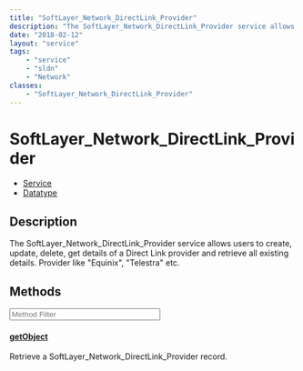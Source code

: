```yaml
---
title: "SoftLayer_Network_DirectLink_Provider"
description: "The SoftLayer_Network_DirectLink_Provider service allows users to create, update, delete, get details of a Direct Link p... "
date: "2018-02-12"
layout: "service"
tags:
    - "service"
    - "sldn"
    - "Network"
classes:
    - "SoftLayer_Network_DirectLink_Provider"
---
```

# SoftLayer_Network_DirectLink_Provider
<div id='service-datatype'>
    <ul id='sldn-reference-tabs'>
    <li id='service'> <a href='/reference/services/SoftLayer_Network_DirectLink_Provider' >Service</a></li>    <li id='datatype'> <a href='/reference/datatypes/SoftLayer_Network_DirectLink_Provider' >Datatype</a></li>
    </ul>
</div>

## Description
The SoftLayer_Network_DirectLink_Provider service allows users to create, update, delete, get details of a Direct Link provider and retrieve all existing details. Provider like "Equinix", "Telestra" etc. 



        
<div id="properties" class="content service-content">

## Methods

<div class="view-filters">
    <div class="clearfix">
        <div class="search-input-box">
            <input placeholder="Method Filter" onkeyup="titleSearch(inputId='edit-combine', divId='method-div', elementClass='method-row')" 
                type="text" id="edit-combine" value="" size="30" maxlength="128" class="form-text">
        </div>
    </div>
</div>

<div id="method-div">

<div class="method-row">

#### [getObject](/reference/services/SoftLayer_Network_DirectLink_Provider/getObject)
Retrieve a SoftLayer_Network_DirectLink_Provider record.
</div>
</div>

</div>

